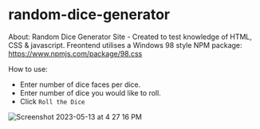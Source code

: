 # random-dice-generator

About: 
Random Dice Generator Site - Created to test knowledge of HTML, CSS & javascript.
Freontend utilises a Windows 98 style NPM package: https://www.npmjs.com/package/98.css

How to use: 
* Enter number of dice faces per dice.
* Enter number of dice you would like to roll. 
* Click `Roll the Dice`

![Screenshot 2023-05-13 at 4 27 16 PM](https://github.com/sobr037/random-dice-generator/assets/44592684/ee80505b-903c-4697-bc78-84f04806e259)
